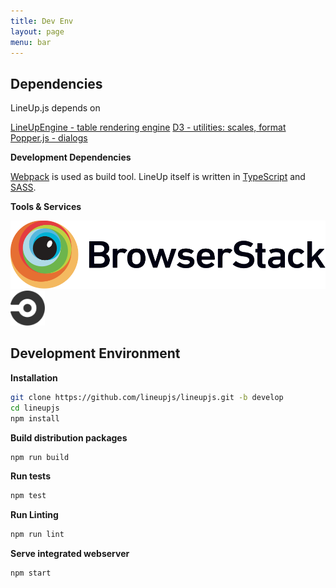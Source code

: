 ```yaml
---
title: Dev Env
layout: page
menu: bar
---
```


Dependencies
------------

LineUp.js depends on 

<div class="collection">
  <a href="https://github.com/lineupjs/lineupengine" target="_blank" rel="noopener" class="collection-item">LineUpEngine - table rendering engine</a>
  <a href="https://d3js.org" target="_blank" rel="noopener" class="collection-item">D3 - utilities: scales, format</a>
  <a href="https://popper.js.org"  target="_blank" rel="noopener" class="collection-item">Popper.js - dialogs</a>
</div>

**Development Dependencies**

[Webpack](https://webpack.github.io) is used as build tool. LineUp itself is written in [TypeScript](https://www.typescriptlang.org) and [SASS](https://sass-lang.com). 


**Tools & Services**

<div class="row">
  <div class="col s3">
    <a href="https://www.browserstack.com"><img src="./assets/services/Browserstack-logo.svg" alt="Browserstack"></a>
  </div>
  <div class="col s3">
    <a href="https://circleci.com/"><img src="./assets/services/circleci.svg" alt="CircleCI" style="max-height: 4em;"></a>
  </div>
</div>



Development Environment
-----------------------

**Installation**

```bash
git clone https://github.com/lineupjs/lineupjs.git -b develop
cd lineupjs
npm install
```

**Build distribution packages**

```bash
npm run build
```

**Run tests**

```bash
npm test
```


**Run Linting**

```bash
npm run lint
```


**Serve integrated webserver**

```bash
npm start
```

